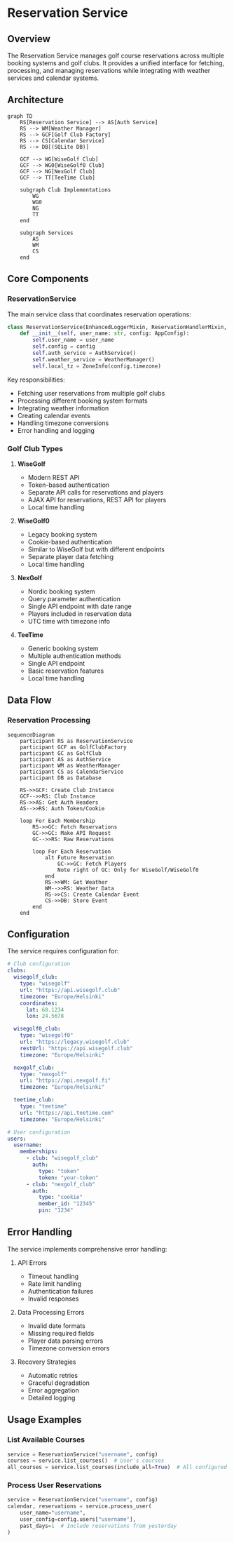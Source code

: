 # Reservation Service

## Overview

The Reservation Service manages golf course reservations across multiple booking systems and golf clubs. It provides a unified interface for fetching, processing, and managing reservations while integrating with weather services and calendar systems.

## Architecture

```mermaid
graph TD
    RS[Reservation Service] --> AS[Auth Service]
    RS --> WM[Weather Manager]
    RS --> GCF[Golf Club Factory]
    RS --> CS[Calendar Service]
    RS --> DB[(SQLite DB)]
    
    GCF --> WG[WiseGolf Club]
    GCF --> WG0[WiseGolf0 Club]
    GCF --> NG[NexGolf Club]
    GCF --> TT[TeeTime Club]
    
    subgraph Club Implementations
        WG
        WG0
        NG
        TT
    end
    
    subgraph Services
        AS
        WM
        CS
    end
```

## Core Components

### ReservationService

The main service class that coordinates reservation operations:

```python
class ReservationService(EnhancedLoggerMixin, ReservationHandlerMixin, CalendarHandlerMixin):
    def __init__(self, user_name: str, config: AppConfig):
        self.user_name = user_name
        self.config = config
        self.auth_service = AuthService()
        self.weather_service = WeatherManager()
        self.local_tz = ZoneInfo(config.timezone)
```

Key responsibilities:
- Fetching user reservations from multiple golf clubs
- Processing different booking system formats
- Integrating weather information
- Creating calendar events
- Handling timezone conversions
- Error handling and logging

### Golf Club Types

1. **WiseGolf**
   - Modern REST API
   - Token-based authentication
   - Separate API calls for reservations and players
   - AJAX API for reservations, REST API for players
   - Local time handling

2. **WiseGolf0**
   - Legacy booking system
   - Cookie-based authentication
   - Similar to WiseGolf but with different endpoints
   - Separate player data fetching
   - Local time handling

3. **NexGolf**
   - Nordic booking system
   - Query parameter authentication
   - Single API endpoint with date range
   - Players included in reservation data
   - UTC time with timezone info

4. **TeeTime**
   - Generic booking system
   - Multiple authentication methods
   - Single API endpoint
   - Basic reservation features
   - Local time handling

## Data Flow

### Reservation Processing

```mermaid
sequenceDiagram
    participant RS as ReservationService
    participant GCF as GolfClubFactory
    participant GC as GolfClub
    participant AS as AuthService
    participant WM as WeatherManager
    participant CS as CalendarService
    participant DB as Database
    
    RS->>GCF: Create Club Instance
    GCF-->>RS: Club Instance
    RS->>AS: Get Auth Headers
    AS-->>RS: Auth Token/Cookie
    
    loop For Each Membership
        RS->>GC: Fetch Reservations
        GC->>GC: Make API Request
        GC-->>RS: Raw Reservations
        
        loop For Each Reservation
            alt Future Reservation
                GC->>GC: Fetch Players
                Note right of GC: Only for WiseGolf/WiseGolf0
            end
            RS->>WM: Get Weather
            WM-->>RS: Weather Data
            RS->>CS: Create Calendar Event
            CS->>DB: Store Event
        end
    end
```

## Configuration

The service requires configuration for:

```yaml
# Club configuration
clubs:
  wisegolf_club:
    type: "wisegolf"
    url: "https://api.wisegolf.club"
    timezone: "Europe/Helsinki"
    coordinates:
      lat: 60.1234
      lon: 24.5678

  wisegolf0_club:
    type: "wisegolf0"
    url: "https://legacy.wisegolf.club"
    restUrl: "https://api.wisegolf.club"
    timezone: "Europe/Helsinki"

  nexgolf_club:
    type: "nexgolf"
    url: "https://api.nexgolf.fi"
    timezone: "Europe/Helsinki"

  teetime_club:
    type: "teetime"
    url: "https://api.teetime.com"
    timezone: "Europe/Helsinki"

# User configuration
users:
  username:
    memberships:
      - club: "wisegolf_club"
        auth:
          type: "token"
          token: "your-token"
      - club: "nexgolf_club"
        auth:
          type: "cookie"
          member_id: "12345"
          pin: "1234"
```

## Error Handling

The service implements comprehensive error handling:

1. API Errors
   - Timeout handling
   - Rate limit handling
   - Authentication failures
   - Invalid responses

2. Data Processing Errors
   - Invalid date formats
   - Missing required fields
   - Player data parsing errors
   - Timezone conversion errors

3. Recovery Strategies
   - Automatic retries
   - Graceful degradation
   - Error aggregation
   - Detailed logging

## Usage Examples

### List Available Courses

```python
service = ReservationService("username", config)
courses = service.list_courses()  # User's courses
all_courses = service.list_courses(include_all=True)  # All configured courses
```

### Process User Reservations

```python
service = ReservationService("username", config)
calendar, reservations = service.process_user(
    user_name="username",
    user_config=config.users["username"],
    past_days=1  # Include reservations from yesterday
)
``` 
